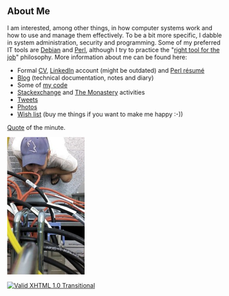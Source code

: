 About Me
--------

I am interested, among other things, in how computer systems work and how to
use and manage them effectively. To be a bit more specific, I dabble in system
administration, security and programming. Some of my preferred IT tools are
[Debian](http://www.debian.org) and [Perl](http://www.perl.org), although I try
to practice the "[right tool for the
job](http://catb.org/esr/writings/unix-koans/shell-tools.html)" philosophy.
More information about me can be found here:

-   Formal [CV](cv.html),
    [LinkedIn](http://sk.linkedin.com/in/jozefreisinger) account (might be
    outdated) and [Perl résumé](http://perlresume.org/REISINGE)
-   [Blog](http://jreisinger.blogspot.com/) (technical documentation,
    notes and diary)
-   Some of [my code](https://github.com/jreisinger)
-   [Stackexchange](https://stackexchange.com/users/1010742/jreisinger?tab=activity)
    and [The Monastery](http://perlmonks.org/?node_id=6364;user=j0se)
    activities
-   [Tweets](https://twitter.com/JozefReisinger)
-   [Photos](https://www.flickr.com/photos/jozrei)
-   [Wish list](http://amzn.com/w/23WE353M6O53S) (buy me things if you
    want to make me happy :-))

[Quote](http://reisingers.duckdns.org/~jreisinger/quote.html) of the minute.

![me@dc](rack_top.jpg "Hmmm, why oh why, isn't it working ... :-)")

[![Valid XHTML 1.0
Transitional](http://www.w3.org/Icons/valid-xhtml10-blue)](http://validator.w3.org/check?uri=http://jreisinger.github.io)


